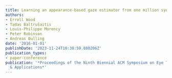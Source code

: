 ```yaml
---
title: Learning an appearance-based gaze estimator from one million synthesised images
authors:
- Erroll Wood
- Tadas Baltrušaitis
- Louis-Philippe Morency
- Peter Robinson
- Andreas Bulling
date: '2016-01-01'
publishDate: '2023-11-24T10:38:59.880206Z'
publication_types:
- paper-conference
publication: '*Proceedings of the Ninth Biennial ACM Symposium on Eye Tracking Research
  & Applications*'
---
```

